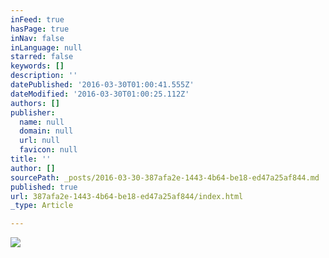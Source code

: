 ```yaml
---
inFeed: true
hasPage: true
inNav: false
inLanguage: null
starred: false
keywords: []
description: ''
datePublished: '2016-03-30T01:00:41.555Z'
dateModified: '2016-03-30T01:00:25.112Z'
authors: []
publisher:
  name: null
  domain: null
  url: null
  favicon: null
title: ''
author: []
sourcePath: _posts/2016-03-30-387afa2e-1443-4b64-be18-ed47a25af844.md
published: true
url: 387afa2e-1443-4b64-be18-ed47a25af844/index.html
_type: Article

---
```

![](https://the-grid-user-content.s3-us-west-2.amazonaws.com/d6dd61f9-d208-4230-9ea7-b10c442606a7.jpg)